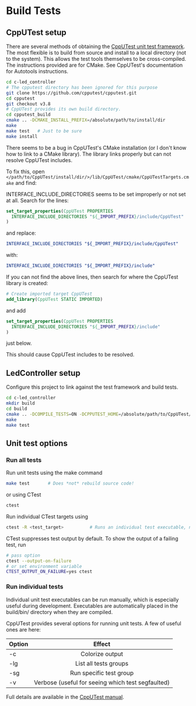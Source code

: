 # Build Tests


## CppUTest setup
There are several methods of obtaining the [CppUTest unit test framework](http://cpputest.github.io/). The most flexible is to build from source and install to a local directory (not to the system). This allows the test tools themselves to be cross-compiled.
The instructions provided are for CMake. See CppUTest's documentation for Autotools instructions.

```bash
cd c-led_controller
# The cpputest directory has been ignored for this purpose
git clone https://github.com/cpputest/cpputest.git
cd cpputest
git checkout v3.8
# CppUTest provides its own build directory.
cd cpputest_build
cmake .. -DCMAKE_INSTALL_PREFIX=/absolute/path/to/install/dir
make
make test	# Just to be sure
make install
```

There seems to be a bug in CppUTest's CMake installation (or I don't know how to link to a CMake library). The library links properly but can not resolve CppUTest includes.

To fix this, open ```</path/to/CppUTest/install/dir/>/lib/CppUTest/cmake/CppUTestTargets.cmake``` and find:

INTERFACE_INCLUDE_DIRECTORIES seems to be set improperly or not set at all. Search for the lines:
```cmake
set_target_properties(CppUTest PROPERTIES
  INTERFACE_INCLUDE_DIRECTORIES "${_IMPORT_PREFIX}/include/CppUTest"
)
```
and replace:
```cmake
INTERFACE_INCLUDE_DIRECTORIES "${_IMPORT_PREFIX}/include/CppUTest"
```
with:
```cmake
INTERFACE_INCLUDE_DIRECTORIES "${_IMPORT_PREFIX}/include"
```

If you can not find the above lines, then search for where the CppUTest library is created:
```cmake
# Create imported target CppUTest
add_library(CppUTest STATIC IMPORTED)
```
and add
```cmake
set_target_properties(CppUTest PROPERTIES
  INTERFACE_INCLUDE_DIRECTORIES "${_IMPORT_PREFIX}/include"
)
```
just below.

This should cause CppUTest includes to be resolved.


## LedController setup
Configure this project to link against the test framework and build tests.

```bash
cd c-led_controller
mkdir build
cd build
cmake .. -DCOMPILE_TESTS=ON -DCPPUTEST_HOME=/absolute/path/to/CppUTest/install/dir
make
make test
```



## Unit test options
### Run all tests
Run unit tests using the make command
```bash
make test		# Does *not* rebuild source code!
```
or using CTest
```bash
ctest
```

Run individual CTest targets using
```bash
ctest -R <test_target> 			# Runs an individual test executable, not an individual unit test
```

CTest suppresses test output by default. To show the output of a failing test, run
```bash
# pass option
ctest --output-on-failure
# or set environment variable
CTEST_OUTPUT_ON_FAILURE=yes ctest
```


### Run individual tests
Individual unit test executables can be run manually, which is especially useful during development. Executables are automatically placed in the build/bin/ directory when they are compiled.

CppUTest provides several options for running unit tests. A few of useful ones are here:

| Option      | Effect                                            |
| ----------- |:-------------------------------------------------:|
| -c          | Colorize output                                   |
| -lg         | List all tests groups                             |
| -sg <group> | Run specific test group                           |
| -v          | Verbose (useful for seeing which test segfaulted) |

Full details are available in the [CppUTest manual](http://cpputest.github.io/manual.html#command_line).

